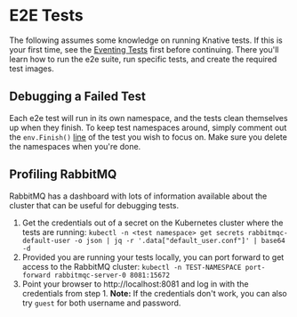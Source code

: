 # E2E Tests

The following assumes some knowledge on running Knative tests. If this is your first time, see the [Eventing Tests](https://github.com/knative/eventing/blob/main/test/README.md) first before continuing. There you'll learn how to run the e2e suite, run specific tests, and create the required test images.

## Debugging a Failed Test

Each e2e test will run in its own namespace, and the tests clean themselves up when they finish. To keep test namespaces around, simply comment out the `env.Finish()` [line](https://github.com/knative-sandbox/eventing-rabbitmq/blob/main/test/e2e/main_test.go#L164) of the test you wish to focus on. Make sure you delete the namespaces when you're done.

## Profiling RabbitMQ

RabbitMQ has a dashboard with lots of information available about the cluster that can be useful for debugging tests.

1. Get the credentials out of a secret on the Kubernetes cluster where the tests are running:
  `kubectl -n <test namespace> get secrets rabbitmqc-default-user -o json | jq -r '.data["default_user.conf"]' | base64 -d`
2. Provided you are running your tests locally, you can port forward to get access to the RabbitMQ cluster:
  `kubectl -n TEST-NAMESPACE port-forward rabbitmqc-server-0 8081:15672`
3. Point your browser to http://localhost:8081 and log in with the credentials from step 1.
  **Note:** If the credentials don't work, you can also try `guest` for both username and password.

